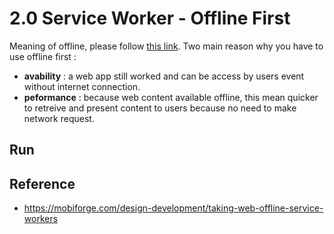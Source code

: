 # 2.0 Service Worker - Offline First
Meaning of offline, please follow [this link](https://www.html5rocks.com/en/tutorials/offline/whats-offline/). Two main reason why you have to use offline first :
* **avability** : a web app still worked and can be access by users event without internet connection.
* **peformance** : because web content available offline, this mean quicker to retreive and present content to users because no need to make network request.

## Run

## Reference 
* https://mobiforge.com/design-development/taking-web-offline-service-workers